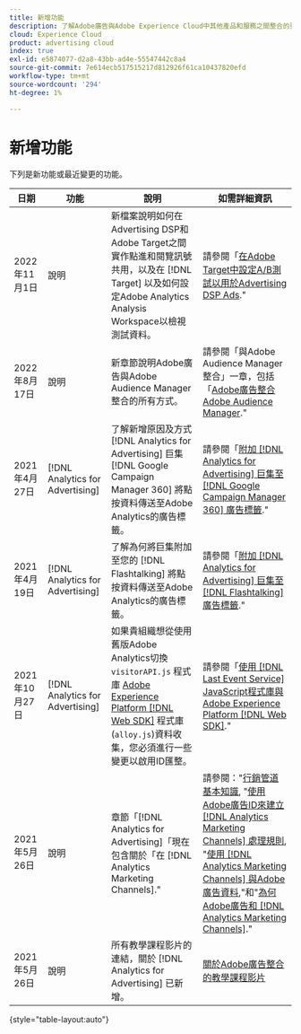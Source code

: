 ```yaml
---
title: 新增功能
description: 了解Adobe廣告與Adobe Experience Cloud中其他產品和服務之間整合的更新。
cloud: Experience Cloud
product: advertising cloud
index: true
exl-id: e5874077-d2a8-43bb-ad4e-55547442c8a4
source-git-commit: 7e614ecb517515217d812926f61ca10437820efd
workflow-type: tm+mt
source-wordcount: '294'
ht-degree: 1%

---
```


# 新增功能

下列是新功能或最近變更的功能。

| 日期 | 功能 | 說明 | 如需詳細資訊 |
| ---- | ------- | ----------- | -------------------- |
| 2022年11月1日 | 說明 | 新檔案說明如何在Advertising DSP和Adobe Target之間實作點進和閱覽訊號共用，以及在 [!DNL Target] 以及如何設定Adobe Analytics Analysis Workspace以檢視測試資料。 | 請參閱「[在Adobe Target中設定A/B測試以用於Advertising DSP Ads](/help/integrations/target/overview-ab-tests.md).&quot; |
| 2022年8月17日 | 說明 | 新章節說明Adobe廣告與Adobe Audience Manager整合的所有方式。 | 請參閱「與Adobe Audience Manager整合」一章，包括「[Adobe廣告整合Adobe Audience Manager](/help/integrations/audience-manager/overview.md).&quot; |
| 2021年4月27日 | [!DNL Analytics for Advertising] | 了解新增原因及方式 [!DNL Analytics for Advertising] 巨集 [!DNL Google Campaign Manager 360] 將點按資料傳送至Adobe Analytics的廣告標籤。 | 請參閱「[附加 [!DNL Analytics for Advertising] 巨集至 [!DNL Google Campaign Manager 360] 廣告標籤](/help/integrations/analytics/macros-google-campaign-manager.md).&quot; |
| 2021年4月19日 | [!DNL Analytics for Advertising] | 了解為何將巨集附加至您的 [!DNL Flashtalking] 將點按資料傳送至Adobe Analytics的廣告標籤。 | 請參閱「[附加 [!DNL Analytics for Advertising] 巨集至 [!DNL Flashtalking] 廣告標籤](/help/integrations/analytics/macros-flashtalking.md).&quot; |
| 2021年10月27日 | [!DNL Analytics for Advertising] | 如果貴組織想從使用舊版Adobe Analytics切換 `visitorAPI.js` 程式庫 [Adobe Experience Platform [!DNL Web SDK]](https://experienceleague.adobe.com/docs/experience-platform/edge/home.html) 程式庫(`alloy.js`)資料收集，您必須進行一些變更以啟用ID匯整。 | 請參閱「[使用 [!DNL Last Event Service] JavaScript程式庫與Adobe Experience Platform [!DNL Web SDK]](/help/integrations/analytics/web-sdk.md).&quot; |
| 2021年5月26日 | 說明 | 章節「[!DNL Analytics for Advertising]「現在包含關於「在 [!DNL Analytics Marketing Channels].&quot; | 請參閱：&quot;[行銷管道基本知識](/help/integrations/analytics/marketing-channels/mc-overview.md), &quot;[使用Adobe廣告ID來建立 [!DNL Analytics Marketing Channels] 處理規則](/help/integrations/analytics/marketing-channels/mc-ids.md), &quot;[使用 [!DNL Analytics Marketing Channels] 與Adobe廣告資料](/help/integrations/analytics/marketing-channels/mc-ac-data.md),&quot;和&quot;[為何Adobe廣告和 [!DNL Analytics Marketing Channels]](/help/integrations/analytics/marketing-channels/mc-data-variances.md).&quot; |
| 2021年5月26日 | 說明 | 所有教學課程影片的連結，關於 [!DNL Analytics for Advertising] 已新增。 | [關於Adobe廣告整合的教學課程影片](https://experienceleague.adobe.com/docs/advertising-learn/tutorials/overview.html) |

{style=&quot;table-layout:auto&quot;}

<!-- At some point, just make this an overview page instead?

Adobe Advertising is integrated with the following Adobe Experience Cloud products:

* [Adobe Analytics](/help/integrations/analytics/overview.md)

* Adobe Audience Manager

* Adobe Campaign (Adobe Advertising Search only)

 -->
